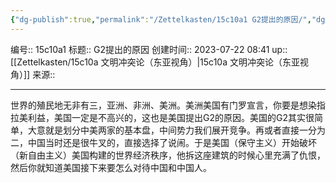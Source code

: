 ```yaml
---
{"dg-publish":true,"permalink":"/Zettelkasten/15c10a1 G2提出的原因/","dgPassFrontmatter":true}
---
```


编号:: 15c10a1
标题:: G2提出的原因
创建时间:: 2023-07-22 08:41
up:: [[Zettelkasten/15c10a 文明冲突论（东亚视角）\|15c10a 文明冲突论（东亚视角）]]
来源:: 

---
世界的殖民地无非有三，亚洲、非洲、美洲。美洲美国有门罗宣言，你要是想染指拉美利益，美国一定是不高兴的，这也是美国提出G2的原因。美国的G2其实很简单，大意就是划分中美两家的基本盘，中间势力我们展开竞争。再或者直接一分为二，中国当时还是很牛叉的，直接选择了说闹。于是美国（保守主义）开始破坏（新自由主义）美国构建的世界经济秩序，他拆这座建筑的时候心里充满了仇恨，然后你就知道美国接下来要怎么对待中国和中国人。
